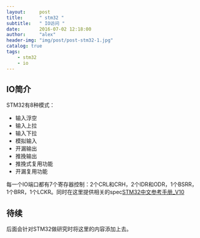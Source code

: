 ```yaml
---
layout:     post
title:      " stm32 "
subtitle:   " IO访问 "
date:       2016-07-02 12:18:00
author:     "alex"
header-img: "img/post/post-stm32-1.jpg"
catalog: true
tags:
    - stm32
    - io
---
```


##  IO简介

STM32有8种模式：

* 输入浮空
* 输入上拉
* 输入下拉
* 模拟输入
* 开漏输出
* 推挽输出
* 推挽式复用功能
* 开漏复用功能

每一个IO端口都有7个寄存器控制：2个CRL和CRH，2个IDR和ODR，1个BSRR，1个BRR，1个LCKR。同时在这里提供相关的spec[STM32中文参考手册_V10]()

## 待续
后面会针对STM32做研究时将这里的内容添加上去。









